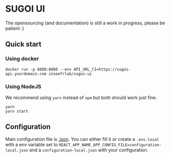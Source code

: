 # SUGOI UI

The opensourcing (and documentation) is still a work in progress, please be patient :)

## Quick start

### Using docker

```
docker run -p 8080:8080 --env API_URL_CI=https://sugoi-api.yourdomain.com inseefrlab/sugoi-ui
```

### Using NodeJS

We recommend using `yarn` instead of `npm` but both should work just fine.

```
yarn
yarn start
```

## Configuration

Main configuration file is [.json](configuration.json). You can either fill it or create a `.env.local` with a env variable set to `REACT_APP_NAME_APP_CONFIG_FILE=configuration-local.json` and a `configuration-local.json` with your configuration.
